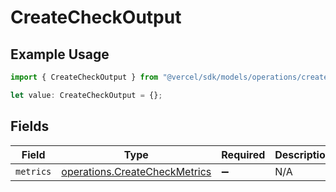 # CreateCheckOutput

## Example Usage

```typescript
import { CreateCheckOutput } from "@vercel/sdk/models/operations/createcheck.js";

let value: CreateCheckOutput = {};
```

## Fields

| Field                                                                          | Type                                                                           | Required                                                                       | Description                                                                    |
| ------------------------------------------------------------------------------ | ------------------------------------------------------------------------------ | ------------------------------------------------------------------------------ | ------------------------------------------------------------------------------ |
| `metrics`                                                                      | [operations.CreateCheckMetrics](../../models/operations/createcheckmetrics.md) | :heavy_minus_sign:                                                             | N/A                                                                            |